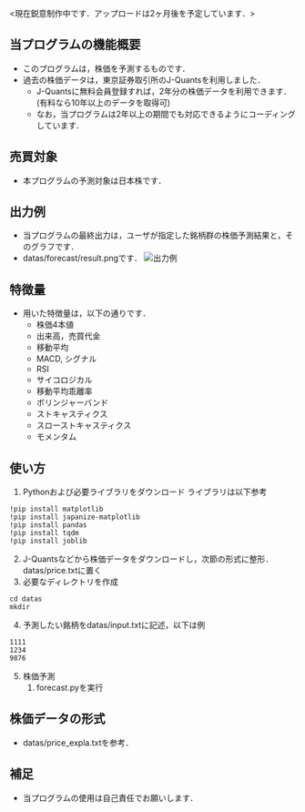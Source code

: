 <現在鋭意制作中です．アップロードは2ヶ月後を予定しています．>

## 当プログラムの機能概要
- このプログラムは，株価を予測するものです．
- 過去の株価データは，東京証券取引所のJ-Quantsを利用しました．
   - J-Quantsに無料会員登録すれば，2年分の株価データを利用できます．  
      (有料なら10年以上のデータを取得可)
   - なお，当プログラムは2年以上の期間でも対応できるようにコーディングしています．

## 売買対象
- 本プログラムの予測対象は日本株です．

## 出力例
- 当プログラムの最終出力は，ユーザが指定した銘柄群の株価予測結果と，そのグラフです．
- datas/forecast/result.pngです．
![出力例]()

## 特徴量
- 用いた特徴量は，以下の通りです．
   - 株価4本値
   - 出来高，売買代金
   - 移動平均
   - MACD, シグナル
   - RSI
   - サイコロジカル
   - 移動平均乖離率
   - ボリンジャーバンド
   - ストキャスティクス
   - スローストキャスティクス
   - モメンタム

 
## 使い方
1. Pythonおよび必要ライブラリをダウンロード 
ライブラリは以下参考
```
!pip install matplotlib
!pip install japanize-matplotlib
!pip install pandas
!pip install tqdm
!pip install joblib

```
2. J-Quantsなどから株価データをダウンロードし，次節の形式に整形．datas/price.txtに置く
3. 必要なディレクトリを作成
```
cd datas
mkdir 
```
4. 予測したい銘柄をdatas/input.txtに記述，以下は例
```
1111
1234
9876
```
5. 株価予測
   1. forecast.pyを実行


## 株価データの形式
- datas/price_expla.txtを参考．


## 補足
- 当プログラムの使用は自己責任でお願いします．